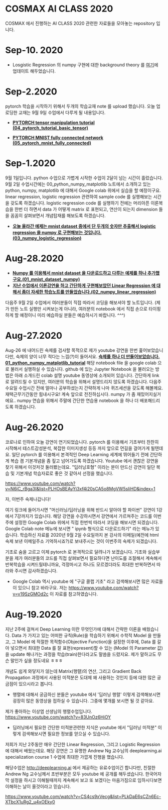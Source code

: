 # COSMAX AI CLASS 2020

COSMAX 에서 진행하는 AI CLASS 2020 관련한 자료들을 모아놓는 repository 입니다.

# Sep-10. 2020

* Losgistic Regression 의 numpy 구현에 대한 background theory 를 [여기](https://github.com/chesterroh/cosmax_ai_class/blob/master/03_logistic_regression_background_theory.pdf)에 업데이트 해두었습니다. 

# Sep-2.2020

pytorch 학습을 시작하기 위해서 두개의 학습교재 note 를 upload 했습니다. 오늘 업로딩한 교재는 9월 9일 수업에서 다루게 될 내용입니다. 

* __[PYTORCH tensor manipulation tutorial (04_pytorch_tutorial_basic_tensor)](https://github.com/chesterroh/cosmax_ai_class/blob/master/04_pytorch_tutorial_basic_tensor.ipynb)__

* __[PYTORCH MNIST fully connected network (05_pytorch_mnist_fully_connected)](https://github.com/chesterroh/cosmax_ai_class/blob/master/05_pytorch_mnist_fully_connected.ipynb)__


# Sep-1.2020

9월 1일입니다. python 수업으로 가볍게 시작한 수업이 2달이 넘는 시간이 흘렀습니다. 9월 2일 수업시간에는 00_python_numpy_matplotlib 노트에서 소개하고 있는 python, numpy, matplotlib 에 대해서 Google colab 위에서 실습을 할 예정이구요. linear regression, logistic regression 관련하여 sample code 를 실행해보는 시간을 갖도록 하겠습니다. logistic regression code 를 실행하기 전에는 머리아픈 이론복습을 한번 더 하면서 data 가 어떻게 matrix 로 표현되고, 연산이 되는지 dimension 들을 꼼꼼히 살펴보면서 개념탑재를 해보도록 하겠습니다. 

* __[오늘 올라간 예제는 mnist dataset 중에서 단 두개의 숫자만 추출해서 logistic regression 을 numpy 로 구현해보는 것입니다. (03_numpy_logistic_regression)](https://github.com/chesterroh/cosmax_ai_class/blob/master/03_numpy_logistic_regression.ipynb)__


# Aug-28.2020

* __[Numpy 를 이용해서 mnist dataset 을 다운로드하고 다루는 예제를 하나 추가했구요.(01_mnist_dataset_numpy)](https://github.com/chesterroh/cosmax_ai_class/blob/master/01_mnist_dataset_numpy.ipynb)__
* __[지난 수업에서 이론강연을 하고 간단하게 구현해보았던 Linear Regression 에 대해서 좀더 자세한 학습노트를 만들었습니다.(02_numpy_linear_regression)](https://github.com/chesterroh/cosmax_ai_class/blob/master/02_numpy_linear_regression.ipynb)__

다음주 9월 2일 수업에서 여러분들이 직접 따라서 코딩을 해보셔야 할 노트입니다. (제가 만든 노트 실행만 시켜보는게 아니라, 여러분의 notebook 에서 직접 손으로 타이핑하게 할 예정이니 미리 예습하실 분들은 예습하시기 바랍니다. ^^^) 

# Aug-27.2020

Aug-26 에 내어드린 숙제를 검사할 목적으로 제가 youtube 강연을 한번 훑어보았습니다만, 숙제의 양이 너무 적다는 느낌(?)이 들어서요. __[숙제를 하나 더 만들어보았습니다. 01_python_numpy_matplotlib_tutorial](https://github.com/chesterroh/cosmax_ai_class/blob/master/00_python_numpy_matplotlib_tutorial.ipynb)__ 해당 notebook file 을 google colab 으로 불러서 실행하실 수 있습니다. github 에 있는 Jupyter Notebook 을 불러오는 방법은 아래 소개드린 colab 설명 youtube 동영상에 소개되어 있습니다. 간단하게 link 로 알려드릴 수 있지만, 여러분의 학습을 위해서 설명드리지 않도록 하겠습니다.  다음주 수요일 수업시간 전에 얼마나 공부하셨는지 간략하게 나마 퀴즈세션을 갖도록 해볼께요. 재택근무기간동안 힘내시구요! 계속 앞으로 전진하십시다. numpy 가 좀 재밌어지실거에요.. numpy 연습을 위해서 주말에 간단한 연습용 notebook 을 하나 더 배포해드리도록 하겠습니다.

# Aug-26.2020

코로나로 인하여 오늘 강연이 연기되었습니다. pytorch 를 이용해서 기초부터 찬찬히 시작해서 테스트감성분석, 복잡한 이미지생성 등등 까지 앞으로 먼길을 걸어가게 될텐데요. 일단 pytorch 를 이용해서 본격적인 Deep Learning 세계에 뛰어들기 전에 간단하게 복습 겸 기본개념을 좀 짚고 넘어가도록 하겠습니다.  Youtube 에서 괜찮은 강연을 찾기 위해서 이것저것 둘러봤는데요. "딥러닝호형" 이라는 분이 만드신 강연이 일단 복습 및 기본개념 학습자료로 좋은 것 같아서 선정을 했습니다.

https://www.youtube.com/watch?v=N6iC_rBga3I&list=PLHOsBEAyYj3xf4i20sCA5o8MgVW5sIiHD&index=1

자, 이번주 숙제나갑니다!

여기 링크에 들어가시면 "머신러닝/딥러닝을 위해 반드시 알아야 할 파이썬" 강연이 1강에서 7강까지가 있습니다. 해당 강연을 수강하시면서 강연에서 가르쳐주는 코드를 이번주에 설정한 Google Colab 위에서 직접 한번씩 따라서 코딩을 해보시면 되겠습니다. Google Colab note 메뉴에 보시면 " ipynb 형식으로 다운로드하기" 라는 메뉴가 있습니다. 학습하신 자료를 2020년 9월 2일 수요일까지 본 강사의 이메일(예전에 html 숙제 보낸 이메일주소 기억하시죠?)로 보내주시는 것이 이번주의 숙제가 되겠습니다. 

기초로 숨을 고르고 이제 pytorch 로 본격적으로 달려나가 보겠습니다. 기초와 실습부분을 제가 여러분들의 코드를 직접 살펴보면서 필요하다면 난이도를 조절해서 계속해서 반복학습을 시켜드릴테니까요, 걱정마시고 하나도 모르겠더라도 최대한 반복하면서 따라와 주시면 감사하겠습니다.

* Google Colab 역시 youtube 에 "구글 콜랩 기초" 라고 검색해보시면 많은 자료들이 있으니 참고 바라구요. 저는 https://www.youtube.com/watch?v=v19SzGMOd2c 이 자료를 참고하였습니다. 

# Aug-19.2020

지난 2주에 걸쳐서 Deep Learning 이란 무엇인가에 대해서 간략한 이론을 배웠습니다. Data 가 가지고 있는 어떠한 규칙(Rule)을 학습하기 위해서 수학적 Model 을 만들고, 그 Model 에 적절한 목적함수(Objective Function)을 설정한 이후에, Data 를 갈아 넣으면서 최대한 Data 를 잘 표현(represent)할 수 있는 (Model 의 Parameter 값)을 update 해나가는 과정을 학습(train)한다라고도 말씀을 드렸지요. 제가 말하고도 무슨 말인가 싶을 정도네요 ㅎㅎㅎ 

개념도 쉽게 와닿지가 않는데 Matrix(행렬)의 연산, 그리고 Gradient Back Propagation 과정에서 사용된 미적분은 도대체 왜 사용하는 것인지 등에 대한 많은 궁금점이 있으시라고 봅니다. 

* 행렬에 대해서 궁금하신 분들은 youtube 에서 '딥러닝 행렬' 이렇게 검색해보시면 굉장히 많은 동영상을 접하실 수 있습니다. 그중에 몇개를 보시면 될 것 같아요. 

제가 좋아하는 이상엽 선생님의 행렬수업입니다.
https://www.youtube.com/watch?v=83UnOz6HiOY

* 딥러닝에서 필요한 간단한 미적분관련한 지식은 youtube 에서 "딥러닝 미적분" 이렇게 검색해보시면 필요한 정보를 얻으실 수 있습니다.

저희가 지난 2주동안 매우 간단한 Linear Regression, 그리고 Logistic Regression 에 대해서 배웠는데요. 해당 강연은 그 유명한 Andrew Ng 교수님의 deeplearning.ai specialization course 1 수업에 최대한 가깝게 진행을 했습니다.

해당수업은 http://deeplearning.ai 에서 제공하는 유료수업이긴 합니다만, 친절한 Andrew Ng 교수님께서 초반부분은 모두 youtube 에 공개를 해두셨습니다. 한국어자막 설정을 하시고 이해될때까지 계속해서 보고 또 보겠다는 마음가짐으로 임하시다보면 이해하는 날이 올것이라고 믿습니다.

https://www.youtube.com/watch?v=CS4cs9xVecg&list=PLkDaE6sCZn6Ec-XTbcX1uRg2_u4xOEky0




